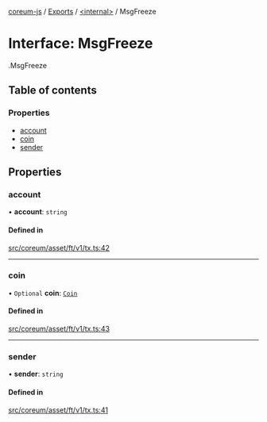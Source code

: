[coreum-js](../README.md) / [Exports](../modules.md) / [<internal\>](../modules/internal_.md) / MsgFreeze

# Interface: MsgFreeze

[<internal>](../modules/internal_.md).MsgFreeze

## Table of contents

### Properties

- [account](internal_.MsgFreeze-1.md#account)
- [coin](internal_.MsgFreeze-1.md#coin)
- [sender](internal_.MsgFreeze-1.md#sender)

## Properties

### account

• **account**: `string`

#### Defined in

[src/coreum/asset/ft/v1/tx.ts:42](https://github.com/PyramydLabs/coreum-js/blob/987bc3b/src/coreum/asset/ft/v1/tx.ts#L42)

___

### coin

• `Optional` **coin**: [`Coin`](../modules/internal_.md#coin)

#### Defined in

[src/coreum/asset/ft/v1/tx.ts:43](https://github.com/PyramydLabs/coreum-js/blob/987bc3b/src/coreum/asset/ft/v1/tx.ts#L43)

___

### sender

• **sender**: `string`

#### Defined in

[src/coreum/asset/ft/v1/tx.ts:41](https://github.com/PyramydLabs/coreum-js/blob/987bc3b/src/coreum/asset/ft/v1/tx.ts#L41)
